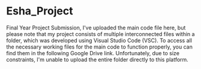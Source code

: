 # Esha_Project
Final Year Project Submission,
I've uploaded the main code file here, but please note that my project consists of multiple interconnected files within a folder, which was developed using Visual Studio Code (VSC). To access all the necessary working files for the main code to function properly, you can find them in the following Google Drive link. Unfortunately, due to size constraints, I'm unable to upload the entire folder directly to this platform.
